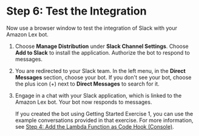# Step 6: Test the Integration<a name="slack-bot-test"></a>

Now use a browser window to test the integration of Slack with your Amazon Lex bot\. 

1. Choose **Manage Distribution** under **Slack Channel Settings**\. Choose **Add to Slack** to install the application\. Authorize the bot to respond to messages\.

1. You are redirected to your Slack team\. In the left menu, in the **Direct Messages** section, choose your bot\. If you don't see your bot, choose the plus icon \(\+\) next to **Direct Messages** to search for it\.

1. Engage in a chat with your Slack application, which is linked to the Amazon Lex bot\. Your bot now responds to messages\.

   If you created the bot using Getting Started Exercise 1, you can use the example conversations provided in that exercise\. For more information, see [Step 4: Add the Lambda Function as Code Hook \(Console\)](gs-bp-create-integrate.md)\.
